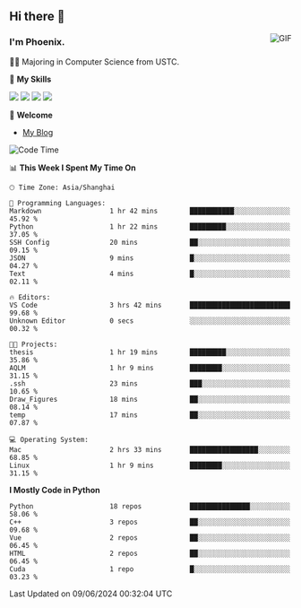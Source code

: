 ## Hi there 👋
<img align="right" alt="GIF" src="https://raw.githubusercontent.com/JoeyBling/JoeyBling/master/pic/pusheencode.gif" />

### I'm Phoenix.

👨‍🎓 Majoring in Computer Science from USTC.

🌟 **My Skills**

![](https://img.shields.io/badge/-Python-3e74a2?style=flat-square&logo=Python&logoColor=fff)
![](https://img.shields.io/badge/-C++-9f62a5?style=flat&logo=cplusplus&logoColor=white)
![](https://img.shields.io/badge/-Linux-185886?style=flat-square&logo=Linux&logoColor=fff)
![](https://img.shields.io/badge/-Rust-ff4136?style=flat-square&logo=Rust&logoColor=fff)

💬 **Welcome**

- [My Blog](https://ysy-phoenix.github.io/)

<!--START_SECTION:waka-->
![Code Time](http://img.shields.io/badge/Code%20Time-770%20hrs%2048%20mins-blue)

📊 **This Week I Spent My Time On** 

```text
🕑︎ Time Zone: Asia/Shanghai

💬 Programming Languages: 
Markdown                 1 hr 42 mins        ███████████░░░░░░░░░░░░░░   45.92 % 
Python                   1 hr 22 mins        █████████░░░░░░░░░░░░░░░░   37.05 % 
SSH Config               20 mins             ██░░░░░░░░░░░░░░░░░░░░░░░   09.15 % 
JSON                     9 mins              █░░░░░░░░░░░░░░░░░░░░░░░░   04.27 % 
Text                     4 mins              █░░░░░░░░░░░░░░░░░░░░░░░░   02.11 % 

🔥 Editors: 
VS Code                  3 hrs 42 mins       █████████████████████████   99.68 % 
Unknown Editor           0 secs              ░░░░░░░░░░░░░░░░░░░░░░░░░   00.32 % 

🐱‍💻 Projects: 
thesis                   1 hr 19 mins        █████████░░░░░░░░░░░░░░░░   35.86 % 
AQLM                     1 hr 9 mins         ████████░░░░░░░░░░░░░░░░░   31.15 % 
.ssh                     23 mins             ███░░░░░░░░░░░░░░░░░░░░░░   10.65 % 
Draw_Figures             18 mins             ██░░░░░░░░░░░░░░░░░░░░░░░   08.14 % 
temp                     17 mins             ██░░░░░░░░░░░░░░░░░░░░░░░   07.87 % 

💻 Operating System: 
Mac                      2 hrs 33 mins       █████████████████░░░░░░░░   68.85 % 
Linux                    1 hr 9 mins         ████████░░░░░░░░░░░░░░░░░   31.15 % 
```

**I Mostly Code in Python** 

```text
Python                   18 repos            ███████████████░░░░░░░░░░   58.06 % 
C++                      3 repos             ██░░░░░░░░░░░░░░░░░░░░░░░   09.68 % 
Vue                      2 repos             ██░░░░░░░░░░░░░░░░░░░░░░░   06.45 % 
HTML                     2 repos             ██░░░░░░░░░░░░░░░░░░░░░░░   06.45 % 
Cuda                     1 repo              █░░░░░░░░░░░░░░░░░░░░░░░░   03.23 % 
```




 Last Updated on 09/06/2024 00:32:04 UTC
<!--END_SECTION:waka-->

<!--
**ysy-phoenix/ysy-phoenix** is a ✨ _special_ ✨ repository because its `README.md` (this file) appears on your GitHub profile.

Here are some ideas to get you started:

- 🔭 I’m currently working on ...
- 🌱 I’m currently learning ...
- 👯 I’m looking to collaborate on ...
- 🤔 I’m looking for help with ...
- 💬 Ask me about ...
- 📫 How to reach me: ...
- 😄 Pronouns: ...
- ⚡ Fun fact: ...
-->
